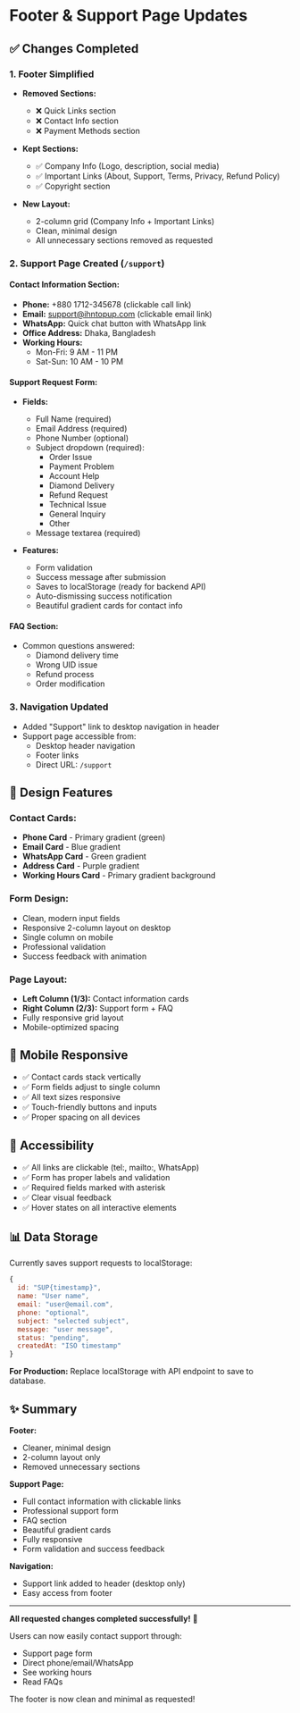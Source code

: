 # Footer & Support Page Updates

## ✅ Changes Completed

### 1. **Footer Simplified** 
- **Removed Sections:**
  - ❌ Quick Links section
  - ❌ Contact Info section  
  - ❌ Payment Methods section

- **Kept Sections:**
  - ✅ Company Info (Logo, description, social media)
  - ✅ Important Links (About, Support, Terms, Privacy, Refund Policy)
  - ✅ Copyright section

- **New Layout:**
  - 2-column grid (Company Info + Important Links)
  - Clean, minimal design
  - All unnecessary sections removed as requested

### 2. **Support Page Created** (`/support`)

#### **Contact Information Section:**
- **Phone:** +880 1712-345678 (clickable call link)
- **Email:** support@ihntopup.com (clickable email link)
- **WhatsApp:** Quick chat button with WhatsApp link
- **Office Address:** Dhaka, Bangladesh
- **Working Hours:** 
  - Mon-Fri: 9 AM - 11 PM
  - Sat-Sun: 10 AM - 10 PM

#### **Support Request Form:**
- **Fields:**
  - Full Name (required)
  - Email Address (required)
  - Phone Number (optional)
  - Subject dropdown (required):
    - Order Issue
    - Payment Problem
    - Account Help
    - Diamond Delivery
    - Refund Request
    - Technical Issue
    - General Inquiry
    - Other
  - Message textarea (required)

- **Features:**
  - Form validation
  - Success message after submission
  - Saves to localStorage (ready for backend API)
  - Auto-dismissing success notification
  - Beautiful gradient cards for contact info

#### **FAQ Section:**
- Common questions answered:
  - Diamond delivery time
  - Wrong UID issue
  - Refund process
  - Order modification

### 3. **Navigation Updated**
- Added "Support" link to desktop navigation in header
- Support page accessible from:
  - Desktop header navigation
  - Footer links
  - Direct URL: `/support`

## 🎨 Design Features

### Contact Cards:
- **Phone Card** - Primary gradient (green)
- **Email Card** - Blue gradient
- **WhatsApp Card** - Green gradient
- **Address Card** - Purple gradient
- **Working Hours Card** - Primary gradient background

### Form Design:
- Clean, modern input fields
- Responsive 2-column layout on desktop
- Single column on mobile
- Professional validation
- Success feedback with animation

### Page Layout:
- **Left Column (1/3):** Contact information cards
- **Right Column (2/3):** Support form + FAQ
- Fully responsive grid layout
- Mobile-optimized spacing

## 📱 Mobile Responsive

- ✅ Contact cards stack vertically
- ✅ Form fields adjust to single column
- ✅ All text sizes responsive
- ✅ Touch-friendly buttons and inputs
- ✅ Proper spacing on all devices

## 🔗 Accessibility

- ✅ All links are clickable (tel:, mailto:, WhatsApp)
- ✅ Form has proper labels and validation
- ✅ Required fields marked with asterisk
- ✅ Clear visual feedback
- ✅ Hover states on all interactive elements

## 📊 Data Storage

Currently saves support requests to localStorage:
```javascript
{
  id: "SUP{timestamp}",
  name: "User name",
  email: "user@email.com",
  phone: "optional",
  subject: "selected subject",
  message: "user message",
  status: "pending",
  createdAt: "ISO timestamp"
}
```

**For Production:** Replace localStorage with API endpoint to save to database.

## ✨ Summary

**Footer:**
- Cleaner, minimal design
- 2-column layout only
- Removed unnecessary sections

**Support Page:**
- Full contact information with clickable links
- Professional support form
- FAQ section
- Beautiful gradient cards
- Fully responsive
- Form validation and success feedback

**Navigation:**
- Support link added to header (desktop only)
- Easy access from footer

---

**All requested changes completed successfully!** 🎉

Users can now easily contact support through:
- Support page form
- Direct phone/email/WhatsApp
- See working hours
- Read FAQs

The footer is now clean and minimal as requested!

